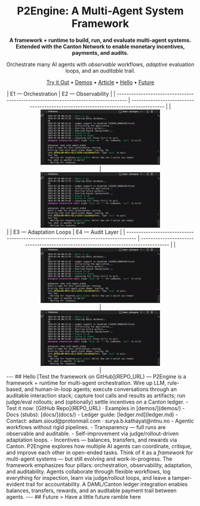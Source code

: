 <!-- Hero -->
<h1 align="center">P2Engine: A Multi-Agent System Framework</h1>
<p align="center"><strong>
A framework + runtime to build, run, and evaluate multi-agent systems. Extended with the Canton Network to enable monetary incentives, payments, and audits.
</strong></p>
<p align="center">
  Orchestrate many AI agents with <i>observable</i> workflows, 
  <i>adaptive</i> evaluation loops, and an <i>auditable</i> trail.
</p>
<p align="center">
  <a href="/p2engine/">Try it Out</a> •
  <a href="#primer">Demos</a> •
  <a href="#quicklinks">Article</a> •
  <a href="#roadmap">Hello</a> •
  <a href="#future">Future</a>
</p>
<div align="center">
| E1 — Orchestration                                                                 | E2 — Observability                                                                 |
| ---------------------------------------------------------------------------------- | ---------------------------------------------------------------------------------- |
| <div align="center"><img src="demos/banner.gif" alt="E1 Orchestration" width="320"></div> | <div align="center"><img src="demos/banner.gif" alt="E2 Observability" width="320"></div> |
| E3 — Adaptation Loops                                                              | E4 — Audit Layer                                                                   |
| ---------------------------------------------------------------------------------- | ---------------------------------------------------------------------------------- |
| <div align="center"><img src="demos/banner.gif" alt="E3 Adaptation Loops" width="320"></div> | <div align="center"><img src="demos/banner.gif" alt="E4 Audit Layer" width="320"></div> |
</div>
---
## Hello
[Test the framework on GitHub](REPO_URL) —  
P2Engine is a framework + runtime for multi-agent orchestration. Wire up LLM, rule-based, and human-in-loop agents; execute conversations through an auditable interaction stack; capture tool calls and results as artifacts; run judge/eval rollouts; and (optionally) settle incentives on a Canton ledger.
- Test it now: [GitHub Repo](REPO_URL) · Examples in [demos/](demos/)
- Docs (stubs): [docs/](docs/)
- Ledger guide: [ledger.md](ledger.md)
- Contact: adam.sioud@protonmail.com · surya.b.kathayat@ntnu.no
- Agentic workflows without rigid pipelines.  
- Transparency — full runs are observable and auditable.  
- Self-improvement via judge/rollout-driven adaptation loops.  
- Incentives — balances, transfers, and rewards via Canton.
P2Engine explores how multiple AI agents can coordinate, critique, and improve each other in open-ended tasks.  
Think of it as a <em>framework</em> for multi-agent systems — but still evolving and work-in-progress.
The framework emphasizes four pillars: orchestration, observability, adaptation, and auditability.  
Agents collaborate through flexible workflows, log everything for inspection, learn via judge/rollout loops, and leave a tamper-evident trail for accountability. A DAML/Canton ledger integration enables balances, transfers, rewards, and an auditable payment trail between agents.
---
## Future
> Have a little future ramble here
